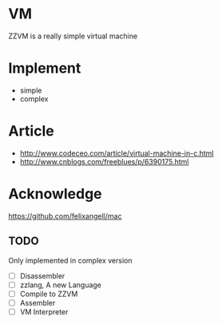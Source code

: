 # VM
ZZVM is a really simple virtual machine

# Implement
* simple
* complex

# Article
* http://www.codeceo.com/article/virtual-machine-in-c.html
* http://www.cnblogs.com/freeblues/p/6390175.html

# Acknowledge
https://github.com/felixangell/mac

## TODO
Only implemented in complex version

- [ ] Disassembler
- [ ] zzlang, A new Language
- [ ] Compile to ZZVM
- [ ] Assembler
- [ ] VM Interpreter
